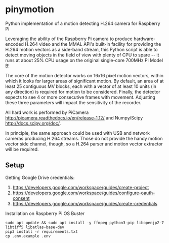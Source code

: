 # pinymotion

Python implementation of a motion detecting H.264 camera for Raspberry Pi

Leveraging the ability of the Raspberry Pi camera to produce hardware-encoded
H.264 video and the MMAL API's built-in facility for providing the H.264 motion vectors
as a side-band stream, this Python script is able to detect moving objects in
the field of view with plenty of CPU to spare -- it runs at about 25% CPU usage on the
original single-core 700MHz Pi Model B!

The core of the motion detector works on 16x16 pixel motion vectors, within which it
looks for larger areas of significant motion. By default, an area of at least 25
contiguous MV blocks, each with a vector of at least 10 units (in any direction) is
required for motion to be considered. Finally, the detector expects to see 4 or more
consecutive frames with movement. Adjusting these three parameters will impact the
sensitivity of the recorder.

All hard work is performed by PiCamera http://picamera.readthedocs.io/en/release-1.12/
and Numpy/Scipy http://docs.scipy.org/doc/.

In principle, the same approach could be used with USB and network cameras producing
H.264 streams. Those do not provide the handy motion vector side channel, though, so
a H.264 parser and motion vector extractor will be required.

## Setup

Getting Google Drive credentials:
1. https://developers.google.com/workspace/guides/create-project
2. https://developers.google.com/workspace/guides/configure-oauth-consent
3. https://developers.google.com/workspace/guides/create-credentials

Installation on Raspberry Pi OS Buster
```
sudo apt update && sudo apt install -y ffmpeg python3-pip libopenjp2-7 libtiff5 libatlas-base-dev
pip3 install -r requirements.txt
cp .env.example .env
```
